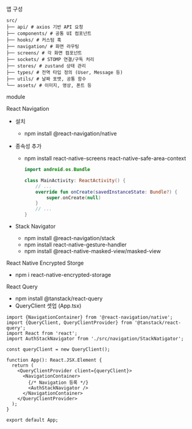 앱 구성

```
src/
├── api/ # axios 기반 API 요청
├── components/ # 공통 UI 컴포넌트
├── hooks/ # 커스텀 훅
├── navigation/ # 화면 라우팅
├── screens/ # 각 화면 컴포넌트
├── sockets/ # STOMP 연결/구독 처리
├── stores/ # zustand 상태 관리
├── types/ # 전역 타입 정의 (User, Message 등)
├── utils/ # 날짜 포맷, 공통 함수
└── assets/ # 이미지, 영상, 폰트 등
```

module

React Navigation

- 설치

  - npm install @react-navigation/native

- 종속성 추가

  - npm install react-native-screens react-native-safe-area-context

    ```kotlin
    import android.os.Bundle

    class MainActivity: ReactActivity() {
        // ...
        override fun onCreate(savedInstanceState: Bundle?) {
            super.onCreate(null)
        }
        // ...
    }
    ```

- Stack Navigator

  - npm install @react-navigation/stack
  - npm install react-native-gesture-handler
  - npm install @react-native-masked-view/masked-view

React Native Encrypted Storge

- npm i react-native-encrypted-storage

React Query

- npm install @tanstack/react-query
- QueryClient 셋업 (App.tsx)

```
import {NavigationContainer} from '@react-navigation/native';
import {QueryClient, QueryClientProvider} from '@tanstack/react-query';
import React from 'react';
import AuthStackNavigator from './src/navigation/StackNatigator';

const queryClient = new QueryClient();

function App(): React.JSX.Element {
  return (
    <QueryClientProvider client={queryClient}>
      <NavigationContainer>
        {/* Navigation 등록 */}
        <AuthStackNavigator />
      </NavigationContainer>
    </QueryClientProvider>
  );
}

export default App;

```
